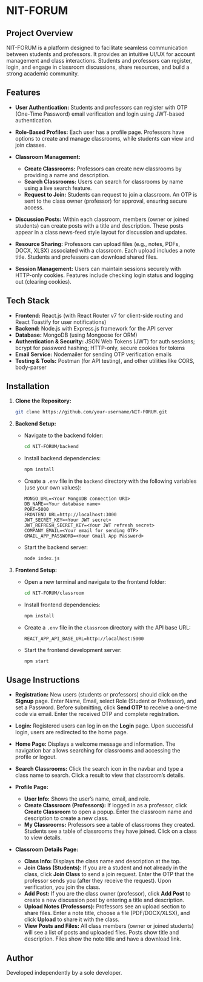 
# NIT-FORUM

## Project Overview

NIT-FORUM is a platform designed to facilitate seamless communication between students and professors. It provides an intuitive UI/UX for account management and class interactions. Students and professors can register, login, and engage in classroom discussions, share resources, and build a strong academic community.

## Features

* **User Authentication:** Students and professors can register with OTP (One-Time Password) email verification and login using JWT-based authentication.
* **Role-Based Profiles:** Each user has a profile page. Professors have options to create and manage classrooms, while students can view and join classes.
* **Classroom Management:**

  * **Create Classrooms:** Professors can create new classrooms by providing a name and description.
  * **Search Classrooms:** Users can search for classrooms by name using a live search feature.
  * **Request to Join:** Students can request to join a classroom. An OTP is sent to the class owner (professor) for approval, ensuring secure access.
* **Discussion Posts:** Within each classroom, members (owner or joined students) can create posts with a title and description. These posts appear in a class news-feed style layout for discussion and updates.
* **Resource Sharing:** Professors can upload files (e.g., notes, PDFs, DOCX, XLSX) associated with a classroom. Each upload includes a note title. Students and professors can download shared files.
* **Session Management:** Users can maintain sessions securely with HTTP-only cookies. Features include checking login status and logging out (clearing cookies).

## Tech Stack

* **Frontend:** React.js (with React Router v7 for client-side routing and React Toastify for user notifications)
* **Backend:** Node.js with Express.js framework for the API server
* **Database:** MongoDB (using Mongoose for ORM)
* **Authentication & Security:** JSON Web Tokens (JWT) for auth sessions; bcrypt for password hashing; HTTP-only, secure cookies for tokens
* **Email Service:** Nodemailer for sending OTP verification emails
* **Testing & Tools:** Postman (for API testing), and other utilities like CORS, body-parser

## Installation

1. **Clone the Repository:**

   ```bash
   git clone https://github.com/your-username/NIT-FORUM.git
   ```
2. **Backend Setup:**

   * Navigate to the backend folder:

     ```bash
     cd NIT-FORUM/backend
     ```
   * Install backend dependencies:

     ```bash
     npm install
     ```
   * Create a `.env` file in the `backend` directory with the following variables (use your own values):

     ```
     MONGO_URL=<Your MongoDB connection URI>
     DB_NAME=<Your database name>
     PORT=5000
     FRONTEND_URL=http://localhost:3000
     JWT_SECRET_KEY=<Your JWT secret>
     JWT_REFRESH_SECRET_KEY=<Your JWT refresh secret>
     COMPANY_EMAIL=<Your email for sending OTP>
     GMAIL_APP_PASSWORD=<Your Gmail App Password>
     ```
   * Start the backend server:

     ```bash
     node index.js
     ```
3. **Frontend Setup:**

   * Open a new terminal and navigate to the frontend folder:

     ```bash
     cd NIT-FORUM/classroom
     ```
   * Install frontend dependencies:

     ```bash
     npm install
     ```
   * Create a `.env` file in the `classroom` directory with the API base URL:

     ```
     REACT_APP_API_BASE_URL=http://localhost:5000
     ```
   * Start the frontend development server:

     ```bash
     npm start
     ```

## Usage Instructions

* **Registration:** New users (students or professors) should click on the **Signup** page. Enter Name, Email, select Role (Student or Professor), and set a Password. Before submitting, click **Send OTP** to receive a one-time code via email. Enter the received OTP and complete registration.
* **Login:** Registered users can log in on the **Login** page. Upon successful login, users are redirected to the home page.
* **Home Page:** Displays a welcome message and information. The navigation bar allows searching for classrooms and accessing the profile or logout.
* **Search Classrooms:** Click the search icon in the navbar and type a class name to search. Click a result to view that classroom’s details.
* **Profile Page:**

  * **User Info:** Shows the user’s name, email, and role.
  * **Create Classroom (Professors):** If logged in as a professor, click **Create Classroom** to open a popup. Enter the classroom name and description to create a new class.
  * **My Classrooms:** Professors see a table of classrooms they created. Students see a table of classrooms they have joined. Click on a class to view details.
* **Classroom Details Page:**

  * **Class Info:** Displays the class name and description at the top.
  * **Join Class (Students):** If you are a student and not already in the class, click **Join Class** to send a join request. Enter the OTP that the professor sends you (after they receive the request). Upon verification, you join the class.
  * **Add Post:** If you are the class owner (professor), click **Add Post** to create a new discussion post by entering a title and description.
  * **Upload Notes (Professors):** Professors see an upload section to share files. Enter a note title, choose a file (PDF/DOCX/XLSX), and click **Upload** to share it with the class.
  * **View Posts and Files:** All class members (owner or joined students) will see a list of posts and uploaded files. Posts show title and description. Files show the note title and have a download link.

## Author

Developed independently by a sole developer.
